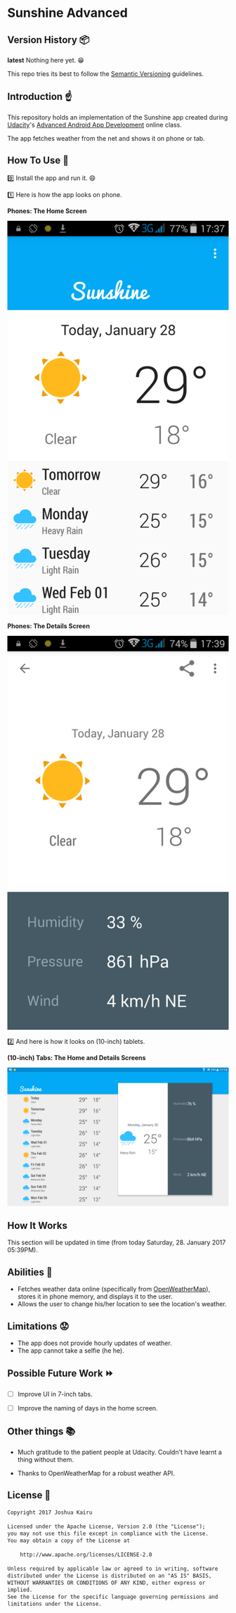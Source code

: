 # Sunshine Advanced

## Version History :package:

**latest** 	Nothing here yet. :grin:

This repo tries its best to follow the [Semantic Versioning](http://semver.org/) guidelines.

## Introduction :point_up:

This repository holds an implementation of the Sunshine app created during [Udacity](udacity.com)'s [Advanced Android App Development](https://www.udacity.com/course/advanced-android-app-development--ud855) online class.

The app fetches weather from the net and shows it on phone or tab.

## How To Use :wrench:

:zero: Install the app and run it. :smile:

:one: Here is how the app looks on phone.

**Phones: The Home Screen**

![The home screen in phones](app/screen-shots/phone-home-2017-01-28-172437.png) 

**Phones: The Details Screen**

![The details screen in phones](app/screen-shots/phone-detail-2017-01-28-172713.png) 

:two: And here is how it looks on (10-inch) tablets.

**(10-inch) Tabs: The Home and Details Screens**

![The home and details screen in tablets](app/screen-shots/tablet-2017-01-28-171552.png) 

## How It Works

This section will be updated in time (from today Saturday, 28. January 2017 05:39PM).

## Abilities :muscle:

* Fetches weather data online (specifically from [OpenWeatherMap](openweathermap.com)), stores it in phone memory, and displays it to the user.
* Allows the user to change his/her location to see the location's weather.

## Limitations :worried:

* The app does not provide hourly updates of weather. 
* The app cannot take a selfie (he he).

## Possible Future Work :fast_forward:

- [ ] Improve UI in 7-inch tabs.

- [ ] Improve the naming of days in the home screen.

## Other things :books:

* Much gratitude to the patient people at Udacity. Couldn't have learnt a thing without them. 

* Thanks to OpenWeatherMap for a robust weather API.

## License :lock_with_ink_pen:

```
Copyright 2017 Joshua Kairu

Licensed under the Apache License, Version 2.0 (the "License");
you may not use this file except in compliance with the License.
You may obtain a copy of the License at

    http://www.apache.org/licenses/LICENSE-2.0

Unless required by applicable law or agreed to in writing, software
distributed under the License is distributed on an "AS IS" BASIS,
WITHOUT WARRANTIES OR CONDITIONS OF ANY KIND, either express or implied.
See the License for the specific language governing permissions and
limitations under the License.
```